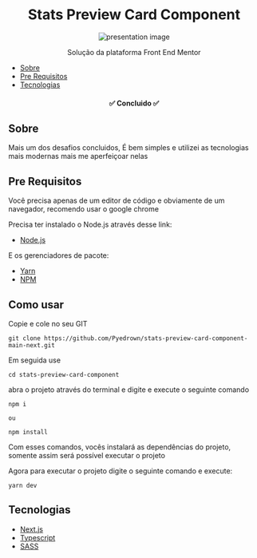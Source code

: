 <h1 align="center">Stats Preview Card Component</h1>

<div align="center">
  <img
    src="https://github.com/Pyedrown/stats-preview-card-component-main-next/blob/main/presentation.PNG"
    alt="presentation image"
  />
</div>

<p align="center">Solução da plataforma Front End Mentor</p>

* [Sobre](#Sobre)
* [Pre Requisitos](#Pre-requisitos)
* [Tecnologias](#tecnologias)

<h4 align="center">
  ✅ Concluido ✅
</h4>

## Sobre
Mais um dos desafios concluidos, É bem simples e utilizei as tecnologias mais modernas mais me aperfeiçoar nelas

## Pre Requisitos
Você precisa apenas de um editor de código e obviamente de um navegador, recomendo usar o google chrome

Precisa ter instalado o Node.js através desse link:

* [Node.js](https://nodejs.org/en/)

E os gerenciadores de pacote:

* [Yarn](https://classic.yarnpkg.com/lang/en/docs/install/#windows-stable)
* [NPM](https://docs.npmjs.com/downloading-and-installing-node-js-and-npm)

## Como usar
Copie e cole no seu GIT
```
git clone https://github.com/Pyedrown/stats-preview-card-component-main-next.git
```

Em seguida use
```
cd stats-preview-card-component
```

abra o projeto através do terminal e digite e execute o seguinte comando
```
npm i

ou

npm install
```

Com esses comandos, vocês instalará as dependências do projeto, somente assim será possível executar o projeto

Agora para executar o projeto digite o seguinte comando e execute:
```
yarn dev
```

## Tecnologias

- [Next.js](https://nextjs.org)
- [Typescript](https://www.typescriptlang.org)
- [SASS](https://sass-lang.com)
